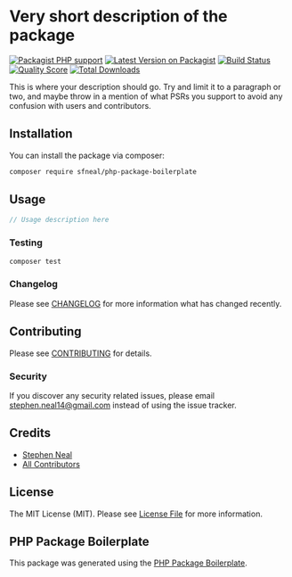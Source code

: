 # Very short description of the package

[![Packagist PHP support](https://img.shields.io/packagist/php-v/sfneal/php-package-boilerplate)](https://packagist.org/packages/sfneal/php-package-boilerplate)
[![Latest Version on Packagist](https://img.shields.io/packagist/v/sfneal/php-package-boilerplate.svg?style=flat-square)](https://packagist.org/packages/sfneal/php-package-boilerplate)
[![Build Status](https://travis-ci.com/sfneal/php-package-boilerplate.svg?branch=master&style=flat-square)](https://travis-ci.com/sfneal/php-package-boilerplate)
[![Quality Score](https://img.shields.io/scrutinizer/g/sfneal/php-package-boilerplate.svg?style=flat-square)](https://scrutinizer-ci.com/g/sfneal/php-package-boilerplate)
[![Total Downloads](https://img.shields.io/packagist/dt/sfneal/php-package-boilerplate.svg?style=flat-square)](https://packagist.org/packages/sfneal/php-package-boilerplate)

This is where your description should go. Try and limit it to a paragraph or two, and maybe throw in a mention of what PSRs you support to avoid any confusion with users and contributors.

## Installation

You can install the package via composer:

```bash
composer require sfneal/php-package-boilerplate
```

## Usage

``` php
// Usage description here
```

### Testing

``` bash
composer test
```

### Changelog

Please see [CHANGELOG](CHANGELOG.md) for more information what has changed recently.

## Contributing

Please see [CONTRIBUTING](CONTRIBUTING.md) for details.

### Security

If you discover any security related issues, please email stephen.neal14@gmail.com instead of using the issue tracker.

## Credits

- [Stephen Neal](https://github.com/sfneal)
- [All Contributors](../../contributors)

## License

The MIT License (MIT). Please see [License File](LICENSE.md) for more information.

## PHP Package Boilerplate

This package was generated using the [PHP Package Boilerplate](https://laravelpackageboilerplate.com).
